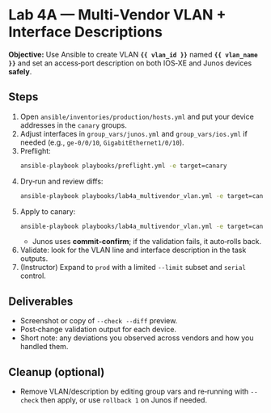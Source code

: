 # Lab 4A — Multi‑Vendor VLAN + Interface Descriptions

**Objective:** Use Ansible to create VLAN **`{{ vlan_id }}`** named **`{{ vlan_name }}`** and set an access‑port description on both IOS‑XE and Junos devices **safely**.

## Steps
1. Open `ansible/inventories/production/hosts.yml` and put your device addresses in the `canary` groups.
2. Adjust interfaces in `group_vars/junos.yml` and `group_vars/ios.yml` if needed (e.g., `ge-0/0/10`, `GigabitEthernet1/0/10`).
3. Preflight:
   ```bash
   ansible-playbook playbooks/preflight.yml -e target=canary
   ```
4. Dry‑run and review diffs:
   ```bash
   ansible-playbook playbooks/lab4a_multivendor_vlan.yml -e target=canary --check --diff
   ```
5. Apply to canary:
   ```bash
   ansible-playbook playbooks/lab4a_multivendor_vlan.yml -e target=canary
   ```
   - Junos uses **commit‑confirm**; if the validation fails, it auto‑rolls back.
6. Validate: look for the VLAN line and interface description in the task outputs.
7. (Instructor) Expand to `prod` with a limited `--limit` subset and `serial` control.

## Deliverables
- Screenshot or copy of `--check --diff` preview.
- Post‑change validation output for each device.
- Short note: any deviations you observed across vendors and how you handled them.

## Cleanup (optional)
- Remove VLAN/description by editing group vars and re‑running with `--check` then apply,
  or use `rollback 1` on Junos if needed.
